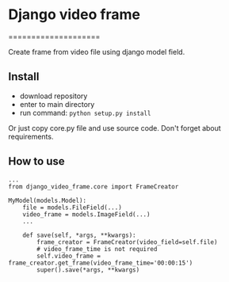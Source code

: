 # Django video frame
====================

Create frame from video file using django model field.

## Install

+ download repository
+ enter to main directory
+ run command: ```python setup.py install```

Or just copy core.py file and use source code. Don't forget about requirements.

## How to use

```
...
from django_video_frame.core import FrameCreator

MyModel(models.Model):
    file = models.FileField(...)
    video_frame = models.ImageField(...)
    ...

    def save(self, *args, **kwargs):
        frame_creator = FrameCreator(video_field=self.file)
        # video_frame_time is not required
        self.video_frame = frame_creator.get_frame(video_frame_time='00:00:15')
        super().save(*args, **kwargs)
```
